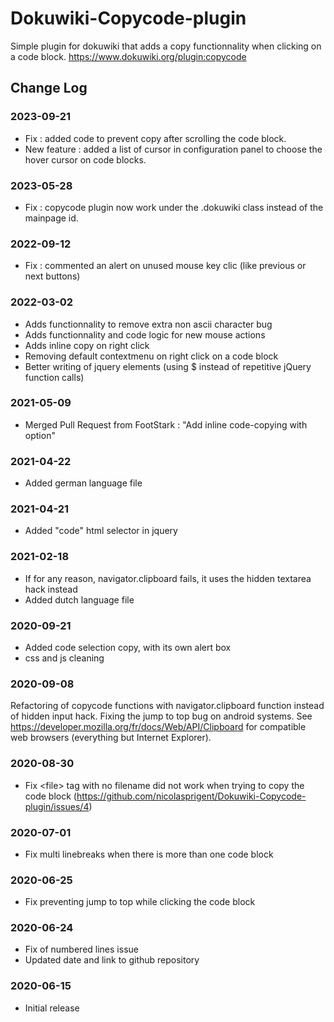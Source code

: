 # Dokuwiki-Copycode-plugin

Simple plugin for dokuwiki that adds a copy functionnality when clicking on a code block.
https://www.dokuwiki.org/plugin:copycode

## Change Log

### 2023-09-21
- Fix : added code to prevent copy after scrolling the code block.
- New feature : added a list of cursor in configuration panel to choose the hover cursor on code blocks.
  
### 2023-05-28
- Fix : copycode plugin now work under the .dokuwiki class instead of the mainpage id.
  
### 2022-09-12
- Fix : commented an alert on unused mouse key clic (like previous or next buttons)

### 2022-03-02
- Adds functionnality to remove extra non ascii character bug
- Adds functionnality and code logic for new mouse actions
- Adds inline copy on right click
- Removing default contextmenu on right click on a code block
- Better writing of jquery elements (using $ instead of repetitive jQuery function calls)

### 2021-05-09
- Merged Pull Request from FootStark : "Add inline code-copying with option"

### 2021-04-22
- Added german language file

### 2021-04-21
- Added "code" html selector in jquery

### 2021-02-18
- If for any reason, navigator.clipboard fails, it uses the hidden textarea hack instead
- Added dutch language file

### 2020-09-21
- Added code selection copy, with its own alert box
- css and js cleaning

### 2020-09-08
Refactoring of copycode functions with navigator.clipboard function instead of hidden input hack. Fixing the jump to top bug on android systems. See https://developer.mozilla.org/fr/docs/Web/API/Clipboard for compatible web browsers (everything but Internet Explorer).
### 2020-08-30
- Fix \<file\> tag with no filename did not work when trying to copy the code block (https://github.com/nicolasprigent/Dokuwiki-Copycode-plugin/issues/4)
### 2020-07-01
- Fix multi linebreaks when there is more than one code block
### 2020-06-25
- Fix preventing jump to top while clicking the code block
### 2020-06-24
- Fix of numbered lines issue
- Updated date and link to github repository
### 2020-06-15
- Initial release
